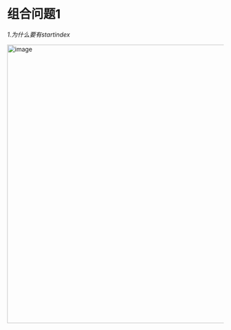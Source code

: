 # 组合问题1
*1.为什么要有startindex*<rd>


<img width="647" alt="image" src="https://github.com/user-attachments/assets/ea181e87-2204-4849-afc7-bc7e1038e7d5"><rd>
